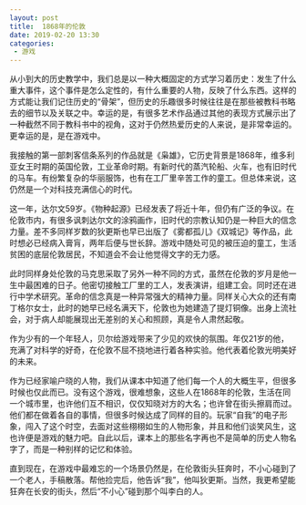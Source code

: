 ```yaml
---
layout: post
title:  1868年的伦敦
date: 2019-02-20 13:30
categories: 
 - 游戏
--- 
```



从小到大的历史教学中，我们总是以一种大概固定的方式学习着历史：发生了什么重大事件，这个事件是怎么定性的，有什么重要的人物，反映了什么东西。这样的方式能让我们记住历史的“骨架”，但历史的乐趣很多时候往往是在那些被教科书略去的细节以及关联之中。幸运的是，有很多艺术作品通过其他的表现方式展示出了一种截然不同于教科书中的视角，这对于仍然热爱历史的人来说，是非常幸运的。更幸运的是，是在游戏中。

我接触的第一部刺客信条系列的作品就是《枭雄》，它历史背景是1868年，维多利亚女王时期的英国伦敦，工业革命时期。有新时代的蒸汽轮船、火车，也有旧时代的马车。有纷繁复杂的华丽服饰，也有在工厂里辛苦工作的童工。但总体来说，这仍然是一个对科技充满信心的时代。

这一年，达尔文59岁。《物种起源》已经发表了将近十年，但仍有广泛的争议。在伦敦市内，有很多讽刺达尔文的涂鸦画作，旧时代的宗教认知仍是一种巨大的信念力量。差不多同样岁数的狄更斯也早已出版了《雾都孤儿》《双城记》等作品，此时想必已经病入膏肓，两年后便与世长辞。游戏中随处可见的被压迫的童工，生活贫困的底层伦敦居民，不知道会不会让他觉得文字的无力感。

此时同样身处伦敦的马克思采取了另外一种不同的方式，虽然在伦敦的岁月是他一生中最困难的日子。他密切接触工厂里的工人，发表演讲，组建工会。同时还在进行中学术研究。革命的信念真是一种异常强大的精神力量。同样关心大众的还有南丁格尔女士，此时的她早已经名满天下，伦敦也为她建造了提灯铜像。出身上流社会，对于病人却能展现出无差别的关心和照顾，真是令人肃然起敬。

作为少有的一个年轻人，贝尔给游戏带来了少见的欢快的氛围。年仅21岁的他，充满了对科学的好奇，在伦敦不屈不挠地进行着各种实验。他代表着伦敦光明美好的未来。

作为已经家喻户晓的人物，我们从课本中知道了他们每一个人的大概生平，但很多时候也仅此而已。没有这个游戏，很难想象，这些人在1868年的伦敦，生活在同一个城市里，也许他们互不相识，仅仅知晓对方的大名；也许曾在街头擦肩而过。他们都在做着各自的事情，但很多时候达成了同样的目的。玩家“自我”的电子形象，闯入了这个时空，去面对这些栩栩如生的人物形象，并且和他们谈笑风生，这也许便是游戏的魅力吧。自此以后，课本上的那些名字再也不是简单的历史人物名字了，而是一种别样的记忆和体验。

直到现在，在游戏中最难忘的一个场景仍然是，在伦敦街头狂奔时，不小心碰到了一个老人，手稿散落。帮他捡完后，他告诉“我”，他叫狄更斯。当然，我更希望能狂奔在长安的街头，然后“不小心”碰到那个叫李白的人。


